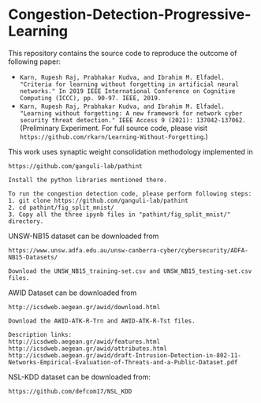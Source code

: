 # Congestion-Detection-Progressive-Learning

This repository contains the source code to reproduce the outcome of following paper:
- `Karn, Rupesh Raj, Prabhakar Kudva, and Ibrahim M. Elfadel. "Criteria for learning without forgetting in artificial neural networks." In 2019 IEEE International Conference on Cognitive Computing (ICCC), pp. 90-97. IEEE, 2019.`
- `Karn, Rupesh Raj, Prabhakar Kudva, and Ibrahim M. Elfadel. "Learning without forgetting: A new framework for network cyber security threat detection." IEEE Access 9 (2021): 137042-137062.`  (Preliminary Experiment. For full source code, please visit `https://github.com/rkarn/Learning-Without-Forgetting`.)

This work uses synaptic weight consolidation methodology implemented in 

    https://github.com/ganguli-lab/pathint
    
    Install the python libraries mentioned there.
    
    To run the congestion detection code, please perform following steps:
    1. git clone https://github.com/ganguli-lab/pathint
    2. cd pathint/fig_split_mnist/
    3. Copy all the three ipynb files in "pathint/fig_split_mnist/" directory.

UNSW-NB15 dataset can be downloaded from

    https://www.unsw.adfa.edu.au/unsw-canberra-cyber/cybersecurity/ADFA-NB15-Datasets/

    Download the UNSW_NB15_training-set.csv and UNSW_NB15_testing-set.csv files.
    
AWID Dataset can be downloaded from 

    http://icsdweb.aegean.gr/awid/download.html 
    
    Download the AWID-ATK-R-Trn and AWID-ATK-R-Tst files. 
    
    Description links:     
    http://icsdweb.aegean.gr/awid/features.html 
    http://icsdweb.aegean.gr/awid/attributes.html
    http://icsdweb.aegean.gr/awid/draft-Intrusion-Detection-in-802-11-Networks-Empirical-Evaluation-of-Threats-and-a-Public-Dataset.pdf
    
NSL-KDD dataset can be downloaded from: 

    https://github.com/defcom17/NSL_KDD 
